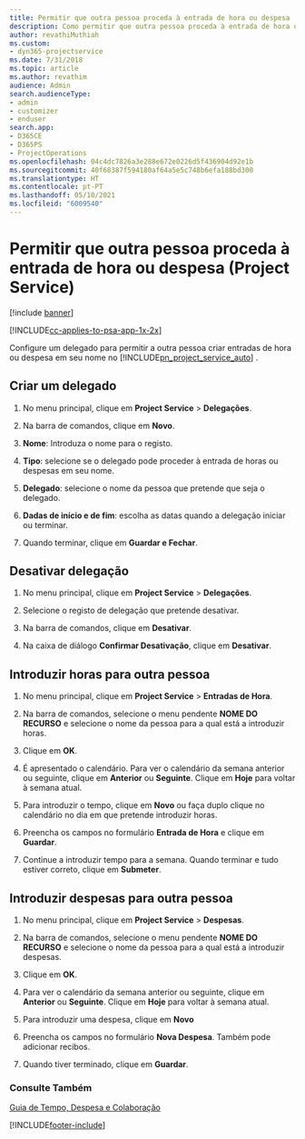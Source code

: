```yaml
---
title: Permitir que outra pessoa proceda à entrada de hora ou despesa
description: Como permitir que outra pessoa proceda à entrada de hora ou despesa no Project Service
author: revathiMuthiah
ms.custom:
- dyn365-projectservice
ms.date: 7/31/2018
ms.topic: article
ms.author: revathim
audience: Admin
search.audienceType:
- admin
- customizer
- enduser
search.app:
- D365CE
- D365PS
- ProjectOperations
ms.openlocfilehash: 04c4dc7826a3e288e672e0226d5f436904d92e1b
ms.sourcegitcommit: 40f68387f594180af64a5e5c748b6efa188bd300
ms.translationtype: HT
ms.contentlocale: pt-PT
ms.lasthandoff: 05/10/2021
ms.locfileid: "6009540"
---
```

# <a name="allow-someone-else-to-enter-your-time-entry-or-expense-project-service"></a>Permitir que outra pessoa proceda à entrada de hora ou despesa (Project Service)

[!include [banner](../includes/psa-now-project-operations.md)]

[!INCLUDE[cc-applies-to-psa-app-1x-2x](../includes/cc-applies-to-psa-app-1x-2x.md)]

Configure um delegado para permitir a outra pessoa criar entradas de hora ou despesa em seu nome no [!INCLUDE[pn_project_service_auto](../includes/pn-project-service-auto.md)] .  
  
## <a name="create-a-delegate"></a>Criar um delegado  
  
1.  No menu principal, clique em **Project Service** > **Delegações**.  
  
2.  Na barra de comandos, clique em **Novo**.  
  
3. **Nome**: Introduza o nome para o registo.  
  
4. **Tipo**: selecione se o delegado pode proceder à entrada de horas ou despesas em seu nome.  
  
5. **Delegado**: selecione o nome da pessoa que pretende que seja o delegado.  
  
6. **Dadas de início e de fim**: escolha as datas quando a delegação iniciar ou terminar.  
  
7.  Quando terminar, clique em **Guardar e Fechar**.  
  
## <a name="turn-off-delegation"></a>Desativar delegação  
  
1.  No menu principal, clique em **Project Service** > **Delegações**.  
  
2.  Selecione o registo de delegação que pretende desativar.  
  
3.  Na barra de comandos, clique em **Desativar**.  
  
4.  Na caixa de diálogo **Confirmar Desativação**, clique em **Desativar**.  
  
## <a name="enter-time-for-someone-else"></a>Introduzir horas para outra pessoa  
  
1.  No menu principal, clique em **Project Service** > **Entradas de Hora**.  
  
2.  Na barra de comandos, selecione o menu pendente **NOME DO RECURSO** e selecione o nome da pessoa para a qual está a introduzir horas.  
  
3.  Clique em **OK**.  
  
4.  É apresentado o calendário. Para ver o calendário da semana anterior ou seguinte, clique em **Anterior** ou **Seguinte**. Clique em **Hoje** para voltar à semana atual.  
  
5.  Para introduzir o tempo, clique em **Novo** ou faça duplo clique no calendário no dia em que pretende introduzir horas.  
  
6.  Preencha os campos no formulário **Entrada de Hora** e clique em **Guardar**.  
  
7.  Continue a introduzir tempo para a semana. Quando terminar e tudo estiver correto, clique em **Submeter**.  
  
## <a name="enter-expenses-for-someone-else"></a>Introduzir despesas para outra pessoa  
  
1.  No menu principal, clique em **Project Service** > **Despesas**.  
  
2.  Na barra de comandos, selecione o menu pendente **NOME DO RECURSO** e selecione o nome da pessoa para a qual está a introduzir despesas.  
  
3.  Clique em **OK**.  
  
4.  Para ver o calendário da semana anterior ou seguinte, clique em **Anterior** ou **Seguinte**. Clique em **Hoje** para voltar à semana atual.  
  
5.  Para introduzir uma despesa, clique em **Novo**  
  
6.  Preencha os campos no formulário **Nova Despesa**. Também pode adicionar recibos.  
  
7.  Quando tiver terminado, clique em **Guardar**.  
  
### <a name="see-also"></a>Consulte Também  
 [Guia de Tempo, Despesa e Colaboração](../psa/time-expense-collaboration-guide.md)


[!INCLUDE[footer-include](../includes/footer-banner.md)]